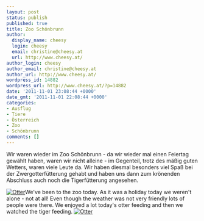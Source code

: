 ```yaml
---
layout: post
status: publish
published: true
title: Zoo Schönbrunn
author:
  display_name: cheesy
  login: cheesy
  email: christine@cheesy.at
  url: http://www.cheesy.at/
author_login: cheesy
author_email: christine@cheesy.at
author_url: http://www.cheesy.at/
wordpress_id: 14882
wordpress_url: http://www.cheesy.at/?p=14882
date: '2011-11-01 23:08:44 +0000'
date_gmt: '2011-11-01 22:08:44 +0000'
categories:
- Ausflug
- Tiere
- Österreich
- Zoo
- Schönbrunn
comments: []
---
```

<!--:de-->Wir waren wieder im Zoo Schönbrunn - da wir wieder mal einen Feiertag gewählt haben, waren wir nicht alleine - im Gegenteil, trotz des mäßig guten Wetters, waren viele Leute da. Wir haben diesmal besonders viel Spaß bei der Zwergotterfütterung gehabt und haben uns dann zum krönenden Abschluss auch noch die Tigerfütterung angesehen.
[![](http://www.cheesy.at/wp-content/uploads/thumb1.jpg "Otter")](http://www.cheesy.at/fotos/ausfluege/zoo-im-herbst/)<!--:--><!--:en-->We've been to the zoo today. As it was a holiday today we weren't alone - not at all! Even though the weather was not very friendly lots of people were there. We enjoyed a lot today's otter feeding and then we watched the tiger feeding.
[![](http://www.cheesy.at/wp-content/uploads/thumb1.jpg "Otter")](http://www.cheesy.at/fotos/ausfluege/zoo-im-herbst/)<!--:-->

